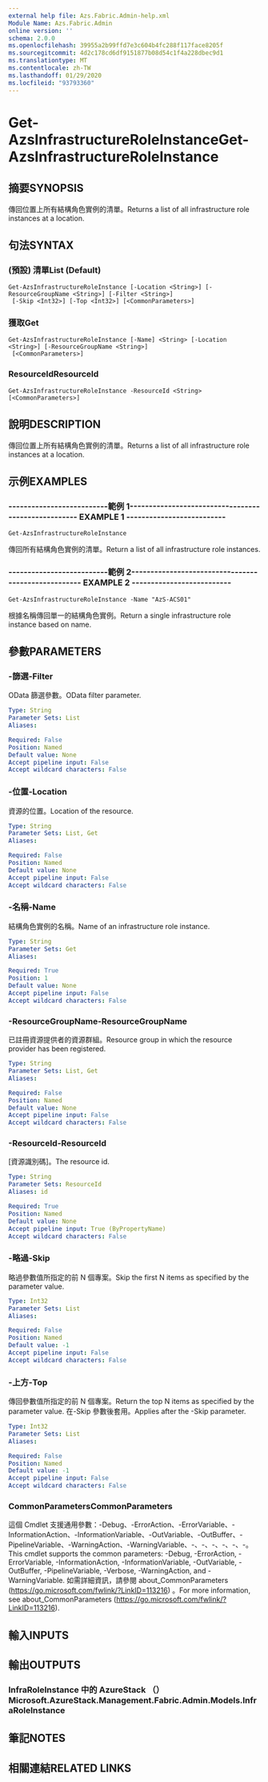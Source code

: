 ```yaml
---
external help file: Azs.Fabric.Admin-help.xml
Module Name: Azs.Fabric.Admin
online version: ''
schema: 2.0.0
ms.openlocfilehash: 39955a2b99ffd7e3c604b4fc288f117face8205f
ms.sourcegitcommit: 4d2c178cd6df9151877b08d54c1f4a228dbec9d1
ms.translationtype: MT
ms.contentlocale: zh-TW
ms.lasthandoff: 01/29/2020
ms.locfileid: "93793360"
---
```

# <span data-ttu-id="773b2-101">Get-AzsInfrastructureRoleInstance</span><span class="sxs-lookup"><span data-stu-id="773b2-101">Get-AzsInfrastructureRoleInstance</span></span>

## <span data-ttu-id="773b2-102">摘要</span><span class="sxs-lookup"><span data-stu-id="773b2-102">SYNOPSIS</span></span>
<span data-ttu-id="773b2-103">傳回位置上所有結構角色實例的清單。</span><span class="sxs-lookup"><span data-stu-id="773b2-103">Returns a list of all infrastructure role instances at a location.</span></span>

## <span data-ttu-id="773b2-104">句法</span><span class="sxs-lookup"><span data-stu-id="773b2-104">SYNTAX</span></span>

### <span data-ttu-id="773b2-105"> (預設) 清單</span><span class="sxs-lookup"><span data-stu-id="773b2-105">List (Default)</span></span>
```
Get-AzsInfrastructureRoleInstance [-Location <String>] [-ResourceGroupName <String>] [-Filter <String>]
 [-Skip <Int32>] [-Top <Int32>] [<CommonParameters>]
```

### <span data-ttu-id="773b2-106">獲取</span><span class="sxs-lookup"><span data-stu-id="773b2-106">Get</span></span>
```
Get-AzsInfrastructureRoleInstance [-Name] <String> [-Location <String>] [-ResourceGroupName <String>]
 [<CommonParameters>]
```

### <span data-ttu-id="773b2-107">ResourceId</span><span class="sxs-lookup"><span data-stu-id="773b2-107">ResourceId</span></span>
```
Get-AzsInfrastructureRoleInstance -ResourceId <String> [<CommonParameters>]
```

## <span data-ttu-id="773b2-108">說明</span><span class="sxs-lookup"><span data-stu-id="773b2-108">DESCRIPTION</span></span>
<span data-ttu-id="773b2-109">傳回位置上所有結構角色實例的清單。</span><span class="sxs-lookup"><span data-stu-id="773b2-109">Returns a list of all infrastructure role instances at a location.</span></span>

## <span data-ttu-id="773b2-110">示例</span><span class="sxs-lookup"><span data-stu-id="773b2-110">EXAMPLES</span></span>

### <span data-ttu-id="773b2-111">--------------------------範例 1--------------------------</span><span class="sxs-lookup"><span data-stu-id="773b2-111">-------------------------- EXAMPLE 1 --------------------------</span></span>
```
Get-AzsInfrastructureRoleInstance
```

<span data-ttu-id="773b2-112">傳回所有結構角色實例的清單。</span><span class="sxs-lookup"><span data-stu-id="773b2-112">Return a list of all infrastructure role instances.</span></span>

### <span data-ttu-id="773b2-113">--------------------------範例 2--------------------------</span><span class="sxs-lookup"><span data-stu-id="773b2-113">-------------------------- EXAMPLE 2 --------------------------</span></span>
```
Get-AzsInfrastructureRoleInstance -Name "AzS-ACS01"
```

<span data-ttu-id="773b2-114">根據名稱傳回單一的結構角色實例。</span><span class="sxs-lookup"><span data-stu-id="773b2-114">Return a single infrastructure role instance based on name.</span></span>

## <span data-ttu-id="773b2-115">參數</span><span class="sxs-lookup"><span data-stu-id="773b2-115">PARAMETERS</span></span>

### <span data-ttu-id="773b2-116">-篩選</span><span class="sxs-lookup"><span data-stu-id="773b2-116">-Filter</span></span>
<span data-ttu-id="773b2-117">OData 篩選參數。</span><span class="sxs-lookup"><span data-stu-id="773b2-117">OData filter parameter.</span></span>

```yaml
Type: String
Parameter Sets: List
Aliases: 

Required: False
Position: Named
Default value: None
Accept pipeline input: False
Accept wildcard characters: False
```

### <span data-ttu-id="773b2-118">-位置</span><span class="sxs-lookup"><span data-stu-id="773b2-118">-Location</span></span>
<span data-ttu-id="773b2-119">資源的位置。</span><span class="sxs-lookup"><span data-stu-id="773b2-119">Location of the resource.</span></span>

```yaml
Type: String
Parameter Sets: List, Get
Aliases: 

Required: False
Position: Named
Default value: None
Accept pipeline input: False
Accept wildcard characters: False
```

### <span data-ttu-id="773b2-120">-名稱</span><span class="sxs-lookup"><span data-stu-id="773b2-120">-Name</span></span>
<span data-ttu-id="773b2-121">結構角色實例的名稱。</span><span class="sxs-lookup"><span data-stu-id="773b2-121">Name of an infrastructure role instance.</span></span>

```yaml
Type: String
Parameter Sets: Get
Aliases: 

Required: True
Position: 1
Default value: None
Accept pipeline input: False
Accept wildcard characters: False
```

### <span data-ttu-id="773b2-122">-ResourceGroupName</span><span class="sxs-lookup"><span data-stu-id="773b2-122">-ResourceGroupName</span></span>
<span data-ttu-id="773b2-123">已註冊資源提供者的資源群組。</span><span class="sxs-lookup"><span data-stu-id="773b2-123">Resource group in which the resource provider has been registered.</span></span>

```yaml
Type: String
Parameter Sets: List, Get
Aliases: 

Required: False
Position: Named
Default value: None
Accept pipeline input: False
Accept wildcard characters: False
```

### <span data-ttu-id="773b2-124">-ResourceId</span><span class="sxs-lookup"><span data-stu-id="773b2-124">-ResourceId</span></span>
<span data-ttu-id="773b2-125">[資源識別碼]。</span><span class="sxs-lookup"><span data-stu-id="773b2-125">The resource id.</span></span>

```yaml
Type: String
Parameter Sets: ResourceId
Aliases: id

Required: True
Position: Named
Default value: None
Accept pipeline input: True (ByPropertyName)
Accept wildcard characters: False
```

### <span data-ttu-id="773b2-126">-略過</span><span class="sxs-lookup"><span data-stu-id="773b2-126">-Skip</span></span>
<span data-ttu-id="773b2-127">略過參數值所指定的前 N 個專案。</span><span class="sxs-lookup"><span data-stu-id="773b2-127">Skip the first N items as specified by the parameter value.</span></span>

```yaml
Type: Int32
Parameter Sets: List
Aliases: 

Required: False
Position: Named
Default value: -1
Accept pipeline input: False
Accept wildcard characters: False
```

### <span data-ttu-id="773b2-128">-上方</span><span class="sxs-lookup"><span data-stu-id="773b2-128">-Top</span></span>
<span data-ttu-id="773b2-129">傳回參數值所指定的前 N 個專案。</span><span class="sxs-lookup"><span data-stu-id="773b2-129">Return the top N items as specified by the parameter value.</span></span>
<span data-ttu-id="773b2-130">在-Skip 參數後套用。</span><span class="sxs-lookup"><span data-stu-id="773b2-130">Applies after the -Skip parameter.</span></span>

```yaml
Type: Int32
Parameter Sets: List
Aliases: 

Required: False
Position: Named
Default value: -1
Accept pipeline input: False
Accept wildcard characters: False
```

### <span data-ttu-id="773b2-131">CommonParameters</span><span class="sxs-lookup"><span data-stu-id="773b2-131">CommonParameters</span></span>
<span data-ttu-id="773b2-132">這個 Cmdlet 支援通用參數：-Debug、-ErrorAction、-ErrorVariable、-InformationAction、-InformationVariable、-OutVariable、-OutBuffer、-PipelineVariable、-WarningAction、-WarningVariable、-、-、-、-、-、-。</span><span class="sxs-lookup"><span data-stu-id="773b2-132">This cmdlet supports the common parameters: -Debug, -ErrorAction, -ErrorVariable, -InformationAction, -InformationVariable, -OutVariable, -OutBuffer, -PipelineVariable, -Verbose, -WarningAction, and -WarningVariable.</span></span> <span data-ttu-id="773b2-133">如需詳細資訊，請參閱 about_CommonParameters (https://go.microsoft.com/fwlink/?LinkID=113216) 。</span><span class="sxs-lookup"><span data-stu-id="773b2-133">For more information, see about_CommonParameters (https://go.microsoft.com/fwlink/?LinkID=113216).</span></span>

## <span data-ttu-id="773b2-134">輸入</span><span class="sxs-lookup"><span data-stu-id="773b2-134">INPUTS</span></span>

## <span data-ttu-id="773b2-135">輸出</span><span class="sxs-lookup"><span data-stu-id="773b2-135">OUTPUTS</span></span>

### <span data-ttu-id="773b2-136">InfraRoleInstance 中的 AzureStack （）</span><span class="sxs-lookup"><span data-stu-id="773b2-136">Microsoft.AzureStack.Management.Fabric.Admin.Models.InfraRoleInstance</span></span>

## <span data-ttu-id="773b2-137">筆記</span><span class="sxs-lookup"><span data-stu-id="773b2-137">NOTES</span></span>

## <span data-ttu-id="773b2-138">相關連結</span><span class="sxs-lookup"><span data-stu-id="773b2-138">RELATED LINKS</span></span>

